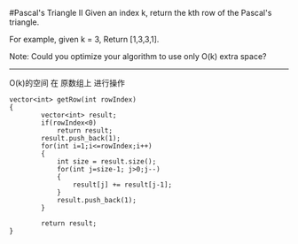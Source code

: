 #Pascal's Triangle II
Given an index k, return the kth row of the Pascal's triangle.

For example, given k = 3,
Return [1,3,3,1].

Note:
Could you optimize your algorithm to use only O(k) extra space?

---




O(k)的空间 在 原数组上 进行操作
```
vector<int> getRow(int rowIndex)
{
        vector<int> result;
        if(rowIndex<0)
            return result;
        result.push_back(1);
        for(int i=1;i<=rowIndex;i++)
        {
            int size = result.size();
            for(int j=size-1; j>0;j--)
            {
                result[j] += result[j-1];
            }
            result.push_back(1);
        }
        
        return result;
}
```